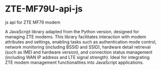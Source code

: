 # ZTE-MF79U-api-js
js api for ZTE MF79 modem

A JavaScript library adapted from the Python version, designed for managing ZTE modems. This library facilitates interaction with modem attributes and settings, enabling tasks such as authentication mode control, network monitoring (including BSSID and SSID), hardware detail retrieval (such as IMEI and hardware version), and connection status management (including WAN IP address and LTE signal strength). Ideal for integrating ZTE modem management functionalities into JavaScript applications.





